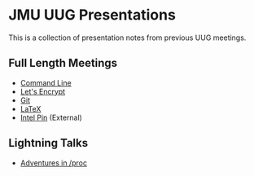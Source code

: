 # JMU UUG Presentations
This is a collection of presentation notes from previous UUG meetings.

## Full Length Meetings
* [Command Line](CommandLine.md)
* [Let's Encrypt](LetsEncrypt.md)
* [Git](Git.md)
* [LaTeX](LaTeX.md)
* [Intel Pin](https://github.com/lam2mo/uug-pin) (External)

## Lightning Talks
* [Adventures in /proc](AdventuresInProc.md)
